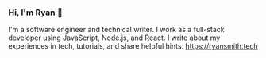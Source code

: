 ### Hi, I'm Ryan 👋

I'm a software engineer and technical writer. I work as a full-stack developer using JavaScript, Node.js, and React. I write about my experiences in tech, tutorials, and share helpful hints. https://ryansmith.tech
